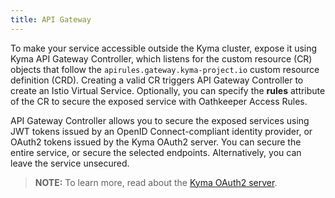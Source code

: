 ```yaml
---
title: API Gateway
---
```


To make your service accessible outside the Kyma cluster, expose it using Kyma API Gateway Controller, which listens for the custom resource (CR) objects that follow the `apirules.gateway.kyma-project.io` custom resource definition (CRD). Creating a valid CR triggers API Gateway Controller to create an Istio Virtual Service. Optionally, you can specify the **rules** attribute of the CR to secure the exposed service with Oathkeeper Access Rules.

API Gateway Controller allows you to secure the exposed services using JWT tokens issued by an OpenID Connect-compliant identity provider, or OAuth2 tokens issued by the Kyma OAuth2 server. You can secure the entire service, or secure the selected endpoints. Alternatively, you can leave the service unsecured.

> **NOTE:** To learn more, read about the [Kyma OAuth2 server](../../../04-operation-guides/security/sec-05-customization-operation.md).
